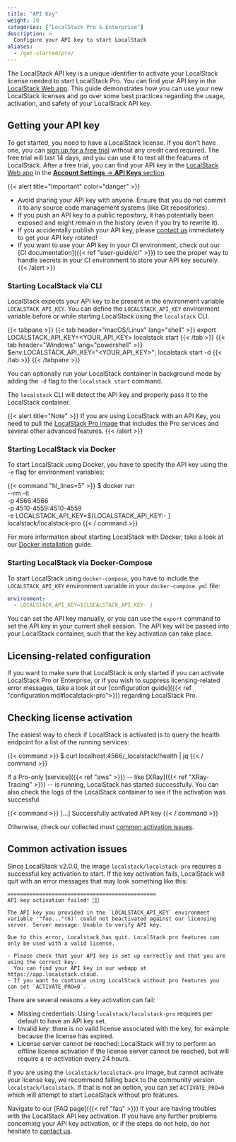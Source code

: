 ```yaml
---
title: "API Key"
weight: 20
categories: ["LocalStack Pro & Enterprise"]
description: >
  Configure your API key to start LocalStack
aliases:
  - /get-started/pro/
---
```


The LocalStack API key is a unique identifier to activate your LocalStack license needed to start LocalStack Pro.
You can find your API key in the [LocalStack Web app](https://app.localstack.cloud/account/apikeys).
This guide demonstrates how you can use your new LocalStack licenses and go over some best practices regarding the usage, activation, and safety of your LocalStack API key.

## Getting your API key

To get started, you need to have a LocalStack license. If you don't have one, you can [sign up for a free trial](https://localstack.cloud/pricing/) without any credit card required. The free trial will last 14 days, and you can use it to test all the features of LocalStack. After a free trial, you can find your API key in the [LocalStack Web app](https://app.localstack.cloud) in the [**Account Settings** → **API Keys** section](https://app.localstack.cloud/account/apikeys).

{{< alert title="Important" color="danger" >}}
- Avoid sharing your API key with anyone. Ensure that you do not commit it to any source code management systems (like Git repositories).
- If you push an API key to a public repository, it has potentially been exposed and might remain in the history (even if you try to rewrite it).
- If you accidentally publish your API key, please [contact us](https://localstack.cloud/contact/) immediately to get your API key rotated!
- If you want to use your API key in your CI environment, check out our [CI documentation]({{< ref "user-guide/ci" >}}) to see the proper way to handle secrets in your CI environment to store your API key securely.
{{< /alert >}}

### Starting LocalStack via CLI

LocalStack expects your API key to be present in the environment variable `LOCALSTACK_API_KEY`. You can define the `LOCALSTACK_API_KEY` environment variable before or while starting LocalStack using the `localstack` CLI.

{{< tabpane >}}
{{< tab header="macOS/Linux" lang="shell" >}}
export LOCALSTACK_API_KEY=<YOUR_API_KEY>
localstack start
{{< /tab >}}
{{< tab header="Windows" lang="powershell" >}}
$env:LOCALSTACK_API_KEY="<YOUR_API_KEY>"; localstack start -d
{{< /tab >}}
{{< /tabpane >}}

You can optionally run your LocalStack container in background mode by adding the `-d` flag to the `localstack start` command.

The `localstack` CLI will detect the API key and properly pass it to the LocalStack container.

{{< alert title="Note" >}}
If you are using LocalStack with an API Key, you need to pull the [LocalStack Pro image](https://docs.localstack.cloud/references/docker-images/#localstack-pro-image) that includes the Pro services and several other advanced features.
{{< /alert >}}

### Starting LocalStack via Docker

To start LocalStack using Docker, you have to specify the API key using the `-e` flag for environment variables:

{{< command "hl_lines=5" >}}
$ docker run \
  --rm -it \
  -p 4566:4566 \
  -p 4510-4559:4510-4559 \
  -e LOCALSTACK_API_KEY=${LOCALSTACK_API_KEY:- } \
  localstack/localstack-pro
{{< / command >}}

For more information about starting LocalStack with Docker, take a look at our [Docker installation](https://docs.localstack.cloud/getting-started/installation/#docker) guide.

### Starting LocalStack via Docker-Compose

To start LocalStack using `docker-compose`, you have to include the `LOCALSTACK_API_KEY` environment variable in your `docker-compose.yml` file:

```yaml
environment:
  - LOCALSTACK_API_KEY=${LOCALSTACK_API_KEY- }
```

You can set the API key manually, or you can use the `export` command to set the API key in your current shell session. The API key will be passed into your LocalStack container, such that the key activation can take place.

## Licensing-related configuration

If you want to make sure that LocalStack is only started if you can activate LocalStack Pro or Enterprise, or if you wish to suppress licensing-related error messages, take a look at our [configuration guide]({{< ref "configuration.md#localstack-pro">}}) regarding LocalStack Pro.

## Checking license activation

The easiest way to check if LocalStack is activated is to query the health endpoint for a list of the running services:

{{< command >}}
$ curl localhost:4566/_localstack/health | jq
{{< / command >}}

If a Pro-only [service]({{< ref "aws" >}}) -- like [XRay]({{< ref "XRay-Tracing" >}}) -- is running, LocalStack has started successfully. You can also check the logs of the LocalStack container to see if the activation was successful.

{{< command >}}
[...] Successfully activated API key
{{< / command >}}

Otherwise, check our collected most [common activation issues](#common-activation-issues).

## Common activation issues

Since LocalStack v2.0.0, the image `localstack/localstack-pro` requires a successful key activation to start.
If the key activation fails, LocalStack will quit with an error messages that may look something like this:

```
===============================================
API key activation failed! 🔑❌

The API key you provided in the `LOCALSTACK_API_KEY` environment variable '"foo..."(6)' could not beactivated against our licensing server. Server message: Unable to verify API key.

Due to this error, Localstack has quit. LocalStack pro features can only be used with a valid license.

- Please check that your API key is set up correctly and that you are using the correct key.
  You can find your API key in our webapp at https://app.localstack.cloud.
- If you want to continue using LocalStack without pro features you can set `ACTIVATE_PRO=0`.
```

There are several reasons a key activation can fail:
* Missing credentials: Using `localstack/localstack-pro` requires per default to have an API key set.
* Invalid key: there is no valid license associated with the key, for example because the license has expired.
* License server cannot be reached: LocalStack will try to perform an offline license activation if the license server cannot be reached, but will require a re-activation every 24 hours.

If you are using the `localstack/localstack-pro` image, but cannot activate your license key, we recommend falling back to the community version `localstack/localstack`.
If that is not an option, you can set `ACTIVATE_PRO=0` which will attempt to start LocalStack without pro features.

Navigate to our [FAQ page]({{< ref "faq" >}}) if your are having troubles with the LocalStack API key activation.
If you have any further problems concerning your API key activation, or if the steps do not help, do not hesitate to [contact us](https://localstack.cloud/contact/).
